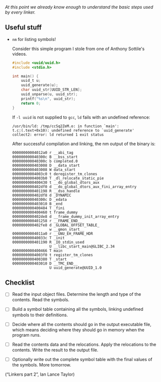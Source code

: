 *At this point we already know enough to understand the basic steps used by every linker.*

## Useful stuff

- `nm` for listing symbols!

  Consider this simple program I stole from one of Anthony Sottile's videos.
  
  ```c
  #include <uuid/uuid.h>
  #include <stdio.h>

  int main() {
      uuid_t u;
      uuid_generate(u);
      char uuid_str[UUID_STR_LEN];
      uuid_unparse(u, uuid_str);
      printf("%s\n", uuid_str);
      return 0;
  }
  ```

  If `-l uuid` is not supplied to `gcc`, `ld` fails with an undefined reference:

  ```
  /usr/bin/ld: /tmp/ccSq2ZeM.o: in function `main':
  t.c:(.text+0x10): undefined reference to `uuid_generate'
  collect2: error: ld returned 1 exit status
  ```

  After successful compilation and linking, the nm output of the binary is:

  ```
  00000000004012a0 r __abi_tag
  000000000040300c B __bss_start
  000000000040300c b completed.0
  0000000000403008 D __data_start
  0000000000403008 W data_start
  00000000004003c0 t deregister_tm_clones
  00000000004003b0 T _dl_relocate_static_pie
  0000000000400430 t __do_global_dtors_aux
  0000000000402df0 d __do_global_dtors_aux_fini_array_entry
  0000000000401198 R __dso_handle
  0000000000402df8 d _DYNAMIC
  000000000040300c D _edata
  0000000000403010 B _end
  0000000000400484 T _fini
  0000000000400460 t frame_dummy
  0000000000402de8 d __frame_dummy_init_array_entry
  0000000000401258 r __FRAME_END__
  0000000000402fe8 d _GLOBAL_OFFSET_TABLE_
                   w __gmon_start__
  00000000004011a0 r __GNU_EH_FRAME_HDR
  000000000040033c T _init
  0000000000401190 R _IO_stdin_used
                   U __libc_start_main@GLIBC_2.34
  0000000000400466 T main
  00000000004003f0 t register_tm_clones
  0000000000400380 T _start
  0000000000403010 D __TMC_END__
                   U uuid_generate@UUID_1.0
  ```

## Checklist

- [ ] Read the input object files. Determine the length and type of the contents. Read the symbols.
- [ ] Build a symbol table containing all the symbols, linking undefined symbols to their definitions.
- [ ] Decide where all the contents should go in the output executable file, which means deciding where they should go in memory when the program runs.
- [ ] Read the contents data and the relocations. Apply the relocations to the contents. Write the result to the output file.
- [ ] Optionally write out the complete symbol table with the final values of the symbols.
More tomorrow.




(“Linkers part 2”, Ian Lance Taylor)